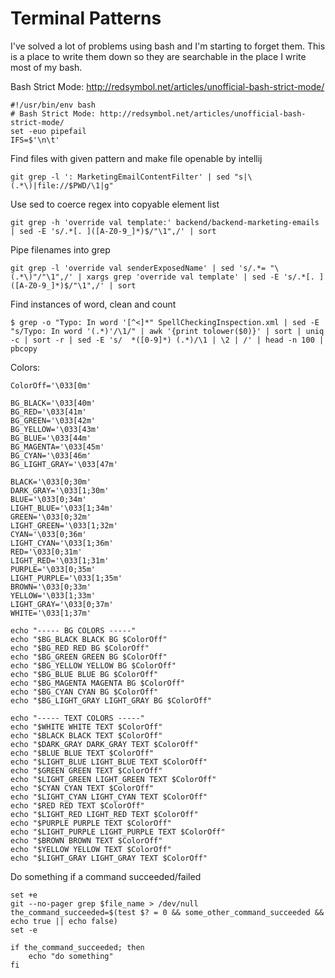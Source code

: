 # Terminal Patterns
I've solved a lot of problems using bash and I'm starting to forget them.
This is a place to write them down so they are searchable in the place I write most of my bash.

Bash Strict Mode: http://redsymbol.net/articles/unofficial-bash-strict-mode/

    #!/usr/bin/env bash
    # Bash Strict Mode: http://redsymbol.net/articles/unofficial-bash-strict-mode/
    set -euo pipefail
    IFS=$'\n\t'

Find files with given pattern and make file openable by intellij

    git grep -l ': MarketingEmailContentFilter' | sed "s|\(.*\)|file://$PWD/\1|g"

Use sed to coerce regex into copyable element list

    git grep -h 'override val template:' backend/backend-marketing-emails  | sed -E 's/.*[. ]([A-Z0-9_]*)$/"\1",/' | sort

Pipe filenames into grep

    git grep -l 'override val senderExposedName' | sed 's/.*= "\(.*\)"/"\1",/' | xargs grep 'override val template' | sed -E 's/.*[. ]([A-Z0-9_]*)$/"\1",/' | sort

Find instances of word, clean and count

    $ grep -o "Typo: In word '[^<]*" SpellCheckingInspection.xml | sed -E "s/Typo: In word '(.*)'/\1/" | awk '{print tolower($0)}' | sort | uniq -c | sort -r | sed -E 's/  *([0-9]*) (.*)/\1 | \2 | /' | head -n 100 | pbcopy

Colors:

    ColorOff='\033[0m'

    BG_BLACK='\033[40m'
    BG_RED='\033[41m'
    BG_GREEN='\033[42m'
    BG_YELLOW='\033[43m'
    BG_BLUE='\033[44m'
    BG_MAGENTA='\033[45m'
    BG_CYAN='\033[46m'
    BG_LIGHT_GRAY='\033[47m'

    BLACK='\033[0;30m'
    DARK_GRAY='\033[1;30m'
    BLUE='\033[0;34m'
    LIGHT_BLUE='\033[1;34m'
    GREEN='\033[0;32m'
    LIGHT_GREEN='\033[1;32m'
    CYAN='\033[0;36m'
    LIGHT_CYAN='\033[1;36m'
    RED='\033[0;31m'
    LIGHT_RED='\033[1;31m'
    PURPLE='\033[0;35m'
    LIGHT_PURPLE='\033[1;35m'
    BROWN='\033[0;33m'
    YELLOW='\033[1;33m'
    LIGHT_GRAY='\033[0;37m'
    WHITE='\033[1;37m'

    echo "----- BG COLORS -----"
    echo "$BG_BLACK BLACK BG $ColorOff"
    echo "$BG_RED RED BG $ColorOff"
    echo "$BG_GREEN GREEN BG $ColorOff"
    echo "$BG_YELLOW YELLOW BG $ColorOff"
    echo "$BG_BLUE BLUE BG $ColorOff"
    echo "$BG_MAGENTA MAGENTA BG $ColorOff"
    echo "$BG_CYAN CYAN BG $ColorOff"
    echo "$BG_LIGHT_GRAY LIGHT_GRAY BG $ColorOff"

    echo "----- TEXT COLORS -----"
    echo "$WHITE WHITE TEXT $ColorOff"
    echo "$BLACK BLACK TEXT $ColorOff"
    echo "$DARK_GRAY DARK_GRAY TEXT $ColorOff"
    echo "$BLUE BLUE TEXT $ColorOff"
    echo "$LIGHT_BLUE LIGHT_BLUE TEXT $ColorOff"
    echo "$GREEN GREEN TEXT $ColorOff"
    echo "$LIGHT_GREEN LIGHT_GREEN TEXT $ColorOff"
    echo "$CYAN CYAN TEXT $ColorOff"
    echo "$LIGHT_CYAN LIGHT_CYAN TEXT $ColorOff"
    echo "$RED RED TEXT $ColorOff"
    echo "$LIGHT_RED LIGHT_RED TEXT $ColorOff"
    echo "$PURPLE PURPLE TEXT $ColorOff"
    echo "$LIGHT_PURPLE LIGHT_PURPLE TEXT $ColorOff"
    echo "$BROWN BROWN TEXT $ColorOff"
    echo "$YELLOW YELLOW TEXT $ColorOff"
    echo "$LIGHT_GRAY LIGHT_GRAY TEXT $ColorOff"

Do something if a command succeeded/failed

    set +e
    git --no-pager grep $file_name > /dev/null
    the_command_succeeded=$(test $? = 0 && some_other_command_succeeded && echo true || echo false)
    set -e

    if the_command_succeeded; then
        echo "do something"
    fi

